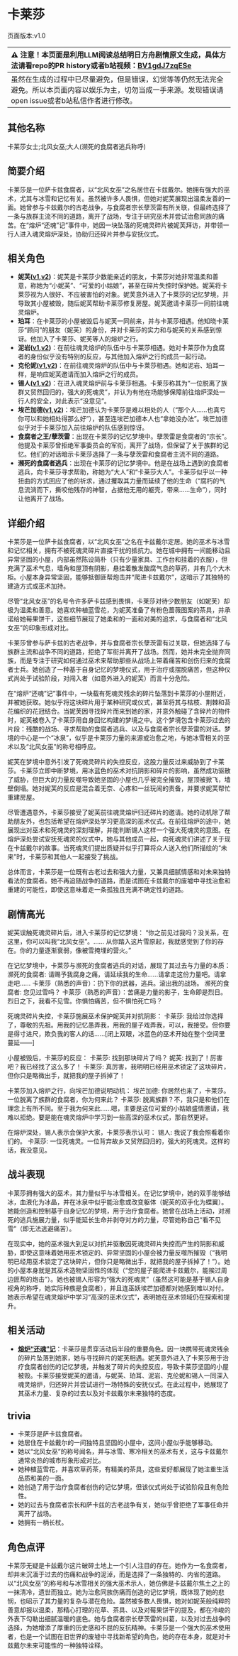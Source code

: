# 卡莱莎
页面版本:v1.0
 

| :warning: 注意！本页面是利用LLM阅读总结明日方舟剧情原文生成，具体方法请看repo的PR history或者b站视频：[BV1gdJ7zqESe](https://www.bilibili.com/video/BV1gdJ7zqESe/)         |
|:----------------------------|
| 虽然在生成的过程中已尽量避免，但是错误，幻觉等等仍然无法完全避免。所以本页面内容以娱乐为主，切勿当成一手来源。发现错误请open issue或者b站私信作者进行修改。|



## 其他名称
卡莱莎女士;北风女巫;大人(濒死的食腐者逃兵称呼)
## 简要介绍
卡莱莎是一位萨卡兹食腐者，以“北风女巫”之名居住在卡兹戴尔。她拥有强大的巫术，尤其与冰雪和记忆有关。虽然被许多人畏惧，但她对妮芙展现出温柔友善的一面。她曾参与卡兹戴尔的古老战争，与食腐者宗长孽茨雷有所关联，但最终选择了一条与族群主流不同的道路，离开了战场，专注于研究巫术并尝试治愈同族的痛苦。在“熔炉“还魂”记”事件中，她因一块坠落的死魂灵碎片被妮芙拜访，并带领一行人进入魂灵熔炉深处，协助归还碎片并参与安抚仪式。
## 相关角色
-   **妮芙([v1](char_4146_nymph.md),[v2](../char_v3/char_4146_nymph.md))**：妮芙是卡莱莎少数能亲近的朋友，卡莱莎对她非常温柔和善意，称她为“小妮芙”、“可爱的小姑娘”，甚至在碎片失控时保护她。妮芙将卡莱莎视为人很好、不应被害怕的对象。妮芙意外进入了卡莱莎的记忆梦境，并导致其小屋被毁，随后妮芙帮助卡莱莎修复房屋。妮芙邀请卡莱莎一同前往魂灵熔炉。
-   **珀耳**：在卡莱莎的小屋被毁后与妮芙一同前来，并与卡莱莎相遇。他知晓卡莱莎“顾问”的朋友（妮芙）的身份，并对卡莱莎的实力和与妮芙的关系感到惊讶。他加入了卡莱莎、妮芙等人的熔炉之行。
-   **泥岩([v1](char_311_mudrok.md),[v2](../char_v3/char_311_mudrok.md))**：在前往魂灵熔炉的队伍中与卡莱莎相遇。她对卡莱莎作为食腐者的身份似乎没有特别的反应，与其他加入熔炉之行的成员一起行动。
-   **克伦妮([v1](extended_char_ke_lun_ni.md),[v2](../char_v3/extended_char_ke_lun_ni.md))**：在前往魂灵熔炉的队伍中与卡莱莎相遇。她和泥岩、珀耳一样，是响应妮芙邀请而加入熔炉之行的成员。
-   **锡人([v1](char_4151_tinman.md),[v2](../char_v3/char_4151_tinman.md))**：在进入魂灵熔炉前与卡莱莎相遇。卡莱莎称其为“一位脱离了族群又贸然回归的，强大的死魂灵”，并认为有他在场能够保障前往熔炉深处一行人的安全，对此表示“没意见”。
-   **埃芒加德([v1](extended_char_ai_mang_jia_de.md),[v2](../char_v3/extended_char_ai_mang_jia_de.md))**：埃芒加德认为卡莱莎是难以相处的人（“那个人......也真亏你可以和她相处得那么好”），甚至连埃芒加德本人也“拿她没办法”。埃芒加德似乎对于卡莱莎加入前往熔炉的队伍感到惊讶。
-   **食腐者之王/孽茨雷**：出现在卡莱莎的记忆梦境中。孽茨雷是食腐者的“宗长”。他提及卡莱莎曾拒绝军事委员会的军衔，离开了战场，但保留了关于族群的记忆。他们的对话暗示卡莱莎选择了一条与孽茨雷和食腐者主流不同的道路。
-   **濒死的食腐者逃兵**：出现在卡莱莎的记忆梦境中。他是在战场上遇到的食腐者逃兵，向卡莱莎寻求帮助，称她为“大人”和“卡莱莎大人”。卡莱莎似乎以一种扭曲的方式回应了他的祈求，通过攫取其力量而延续了他的生命（“腐朽的气息流淌而下，撕咬他残存的神智，占据他无用的躯壳，带来......生命”），同时让他离开了战场。
## 详细介绍
卡莱莎是一位萨卡兹食腐者，以“北风女巫”之名在卡兹戴尔定居。她的巫术与冰雪和记忆相关，拥有不被死魂灵碎片直接干扰的抵抗力。她在城中拥有一间能移动且异常坚固的小屋，内部虽然陈设简朴（只有少量家具、工作台和挂着的衣服），但充满了巫术气息，墙角和屋顶有阴影，悬挂着散发酸腐气息的草药，并有几个大木柜。小屋本身异常坚固，能够抵御匪帮炮击并“爬进卡兹戴尔”，这暗示了其独特的建造方式或巫术加持。

尽管“北风女巫”的名号令许多萨卡兹感到畏惧，卡莱莎对待少数朋友（如妮芙）却极为温柔和善意。她喜欢种植蓝雪花，为妮芙准备了有粉色蔷薇图案的茶具，并承诺给她莓果饼干，这些细节展现了她柔和的一面和对美的追求，与食腐者和“北风女巫”的印象形成对比。

卡莱莎曾参与萨卡兹的古老战争，并与食腐者宗长孽茨雷有过关联，但她选择了与族群主流和战争不同的道路，拒绝了军衔并离开了战场。然而，她并未完全抛弃同族，而是专注于研究如何通过巫术来帮助那些从战场上带着痛苦和创伤归来的食腐者士兵。她创造了一种基于自身记忆的梦境仪式，用于治疗或摆脱痛苦，但这种仪式尚处于试验阶段，对闯入者（如意外进入的妮芙）而言十分危险。

在“熔炉“还魂”记”事件中，一块载有死魂灵残余的碎片坠落到卡莱莎的小屋附近，并被她获取。她似乎将这块碎片用于某种研究或仪式，甚至将其与枯枝、荆棘和苔花编织的花冠结合。当妮芙因寻找碎片而来到她的家，并意外触碰了含碎片的物件时，妮芙被卷入了卡莱莎用自身回忆构建的梦境之中。这个梦境包含卡莱莎过去的片段：残酷的战场、寻求帮助的食腐者逃兵、以及与食腐者宗长孽茨雷的对话。梦境的中心是一个“冰泉”，似乎是卡莱莎力量的来源或治愈之地，与她冰雪相关的巫术以及“北风女巫”的称号相呼应。

妮芙在梦境中意外引发了死魂灵碎片的失控反应，这股力量反过来威胁到了卡莱莎。卡莱莎立即中断梦境，用冰蓝色的巫术对抗阴影和碎片的影响，虽然成功驱散了威胁，但巨大的力量反噬导致她坚固的小屋也几乎被完全摧毁，屋顶被掀飞，墙壁倒塌。她对妮芙的反应是混合着无奈、心疼和一丝玩闹的责备，并要求妮芙帮忙重建房屋。

尽管遭遇意外，卡莱莎接受了妮芙前往魂灵熔炉归还碎片的邀请。她的动机除了帮助朋友外，也包括希望在熔炉深处学习更高深的巫术仪式。在前往熔炉的途中，她展现出对巫术和死魂灵的深刻理解，并能判断锡人这样一个强大死魂灵的意图。在熔炉深处尝试安抚死魂灵的仪式中，她与其他成员一起，向死魂灵们讲述了关于现在卡兹戴尔的故事。当死魂灵们提出质疑并似乎打算将众人送入他们所描绘的“未来”时，卡莱莎和其他人一起接受了挑战。

总体而言，卡莱莎是一位既有古老过去和强大力量，又兼具细腻情感和对未来独特看法的食腐者。她不再追随战争的道路，而是试图在卡兹戴尔的废墟中寻找治愈和重建的可能性，即使这意味着走一条孤独且充满不确定性的道路。
## 剧情高光
妮芙误触死魂灵碎片后，进入卡莱莎的记忆梦境：
“你之前见过我吗？没关系，在这里，你可以叫我“北风女巫”。...... 从你踏入这片雪原起，我就感觉到了你的存在。你的力量逐渐衰弱，像被雪掩埋的营火。”

在记忆梦境中，卡莱莎与濒死的食腐者逃兵的对话，展现了其过去与力量的本质：
濒死的食腐者: 请赐予我腐身之痛，请延续我的生命......请拿走这份力量吧。请拿走吧......
卡莱莎（熟悉的声音）：扔下你的武器，逃兵。滚出我的战场。
濒死的食腐者: 您见过雪吗？
卡莱莎（熟悉的声音）：苦痛是力量的影子，生命即是烈日。烈日之下，我看不见雪。你惧怕痛苦，但不惧怕死亡吗？

死魂灵碎片失控，卡莱莎施展巫术保护妮芙并对抗阴影：
卡莱莎: 我给过你选择了，尊敬的先祖。用我的记忆愚弄我，用我的屋子戏弄我，可以，我接受。但你要是得寸进尺，欺负我的客人的话......[闭上双眼，冰蓝色的巫术开始在整个空间里蔓延——]

小屋被毁后，卡莱莎的反应：
卡莱莎: 找到那块碎片了吗？
妮芙: 找到了！厉害吧？我已经找了这么多了！
卡莱莎: 真厉害，我明明已经用巫术锁定了这块碎片，但你只是略微出手，就把我的屋子拆掉了！

卡莱莎加入熔炉之行，向埃芒加德说明动机：
埃芒加德: 你居然也来了，卡莱莎。一位脱离了族群的食腐者，你为何来此？
卡莱莎: 脱离族群？不，我只是和他们在理念上有所不同。至于我为何来此......嗯，主要是这位可爱的小姑娘盛情邀请，我难以拒绝。要是能在魂灵熔炉中学习到一些高深的巫术仪式，那自然更好。

在熔炉深处，锡人表示会保护大家，卡莱莎表示认可：
锡人: 我说了我会照看着你们的。
卡莱莎: 一位死魂灵。一位背弃故乡又贸然回归的，强大的死魂灵。这样的话，我没意见。
## 战斗表现
卡莱莎拥有强大的巫术，其力量似乎与冰雪相关。在记忆梦境中，她的双手能够结冰，血液化为冰晶，并在冰泉中似乎能治愈或改变躯体（妮芙的双手化为蝶翼）。她能创造和控制基于自身记忆的梦境，用于治疗食腐者。她曾在战场上活动，对濒死的逃兵施展力量，似乎能延长生命并剥夺对方的力量，尽管她称自己“看不见雪”（即无法逃避痛苦）。

在现实中，她的巫术强大到足以对抗并驱散因死魂灵碎片失控而产生的阴影和威胁，即使这意味着她用巫术锁定的、异常坚固的小屋会被力量反噬所摧毁（“我明明已经用巫术锁定了这块碎片，但你只是略微出手，就把我的屋子拆掉了！”）。她的小屋本身就是其巫术造物坚固性的体现（“您的屋子能爬进卡兹戴尔，能挨过周边匪帮的炮击”）。她也被锡人形容为“强大的死魂灵”（虽然这可能是基于锡人自身视角的称呼，她实际种族是食腐者），并且连巫妖埃芒加德都对她感到难以对付。她表示希望在魂灵熔炉中学习“高深的巫术仪式”，表明她在巫术领域仍在探索和提升。
## 相关活动
-   **[熔炉“还魂”记](../stories/act17mini.md)**：卡莱莎是贯穿活动后半段的重要角色。因一块携带死魂灵残余的碎片坠落到她家，她与寻找碎片的妮芙相遇。妮芙意外进入了卡莱莎用于治疗食腐者创伤的记忆梦境，并触发了碎片的失控反应，导致卡莱莎坚固的小屋被毁。卡莱莎接受妮芙的邀请，与妮芙、珀耳、泥岩、克伦妮和锡人一同深入魂灵熔炉，归还碎片并尝试进行一场特殊的安抚仪式。在此过程中，她展现了其巫术力量、复杂的过去以及对卡兹戴尔未来独特的态度。
## trivia
*   卡莱莎是萨卡兹食腐者。
*   她居住在卡兹戴尔的一间独特且坚固的小屋中，这间小屋似乎能够移动。
*   她以“北风女巫”的称号闻名，并与冰雪、寒冷相关的巫术有关，这与卡兹戴尔通常炎热的城市形象形成对比。
*   她种植蓝雪花，并喜欢草药茶，有精美的茶具，这些爱好都展现了她注重生活品质和美的一面。
*   她创造了用于治疗食腐者创伤的记忆梦境，但该仪式尚处于试验阶段且有危险性。
*   她的过去与食腐者宗长和萨卡兹的古老战争有关，她似乎曾拒绝了军事任命并离开了战场。
*   她拥有一柄长杖。
## 角色点评
卡莱莎无疑是卡兹戴尔这片破碎土地上一个引人注目的存在。她作为一名食腐者，却并未沉湎于过去的伤痛和战争的泥淖，而是选择了一条独特的、内省的道路。以“北风女巫”的称号和与冰雪相关的强大巫术示人，她仿佛是卡兹戴尔焦土之上的一抹清冷，遗世而独立。她为治愈同族伤痛而创造的记忆梦境，既体现了她的悲悯，也昭示了其力量的复杂与潜在危险。虽然被多数人畏惧，她对如妮芙般纯粹的善意却报以温柔，那精心打理的花草、茶具、以及对莓果饼干的提及，都在冷峻的外表下勾勒出细腻温暖的底色。她与食腐者宗长孽茨雷的纠葛，以及对过去战争的选择，为她增添了厚重的历史感和不屈的反抗精神。卡莱莎是一个强大的巫术使用者，也是一个试图在旧世界的废墟中寻找新希望的角色，她的存在本身，就是对卡兹戴尔未来可能性的一种独特诠释。